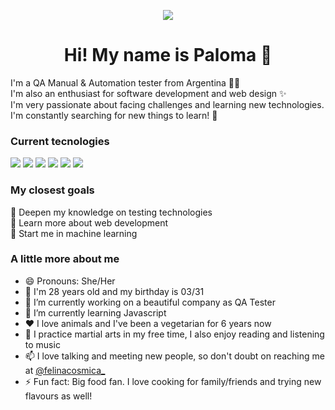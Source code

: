 
<p align=center><a href="https://github.com/palomaquiroz"><img src="https://i.imgur.com/5QBitxE.png" align=center/></a></p>


<h1 align=center>Hi! My name is Paloma 👋</h1>

I'm a QA Manual & Automation tester from Argentina :woman_technologist:  
I'm also an enthusiast for software development and web design ✨  
I'm very passionate about facing challenges and learning new technologies.  
I'm constantly searching for new things to learn!  🧠

### Current tecnologies
<img src="https://img.shields.io/badge/-Javascript-yellow"/> <img src="https://img.shields.io/badge/-Jest-ff69b4"/> <img src="https://img.shields.io/badge/-WebdriverIO-orange"/> <img src="https://img.shields.io/badge/-Selenium-green"/> <img src="https://img.shields.io/badge/-HTML-orange"/> <img src="https://img.shields.io/badge/-CSS-blue"/>

### My closest goals
💛 Deepen my knowledge on testing technologies  
💚 Learn more about web development  
🧡 Start me in machine learning  

### A little more about me
- 😄 Pronouns: She/Her
- 🎂 I'm 28 years old and my birthday is 03/31
- 🔭 I’m currently working on a beautiful company as QA Tester
- 🌱 I’m currently learning Javascript
- ❤️ I love animals and I've been a vegetarian for 6 years now
- 🥋 I practice martial arts in my free time, I also enjoy reading and listening to music
- 📫 I love talking and meeting new people, so don't doubt on reaching me at [@felinacosmica_](https://www.instagram.com/felinacosmica_/)
- ⚡ Fun fact: Big food fan. I love cooking for family/friends and trying new flavours as well!
